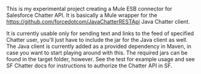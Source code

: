 This is my experimental project creating a Mule ESB connector for Salesforce Chatter API. It is basically a Mule wrapper for the https://github.com/forcedotcom/JavaChatterRESTApi Java Chatter client.

It is currently usable only for sending text and links to the feed of specified Chatter user, you'll just have to include the jar for the Java client as well. The Java client is currently added as a provided dependency in Maven, in case you want to start playing around  with this. The required jars can be found in the target folder, however. See the test for example usage and see SF Chatter docs for instructions to authorize the Chatter API in SF.
